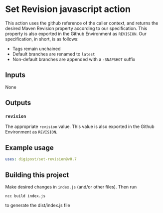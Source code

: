 # Set Revision javascript action

This action uses the github reference of the caller context,
and returns the desired Maven Revision property according to
our specification. This property is also
exported in the Github Environment as `REVISION`.
Our specification, in short, is as follows:
- Tags remain unchained
- Default branches are renamed to `latest`
- Non-default branches are appended with a `-SNAPSHOT` suffix

## Inputs

None

## Outputs

### `revision`

The appropriate `revision` value.
This value is also exported in the Github Environment as `REVISION`.

## Example usage

```yaml
uses: digipost/set-revision@v0.7
```

## Building this project

Make desired changes in `index.js` (and/or other files). Then run

```
ncc build index.js
```

to generate the dist/index.js file
